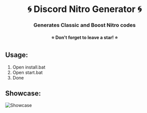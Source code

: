 <h1 align="center">🌀 Discord Nitro Generator 🌀</h1>
<h3 align="center">Generates Classic and Boost Nitro codes</h3>
<h4 align="center">⭐ Don't forget to leave a star! ⭐</h4>



## Usage:
1. Open install.bat
2. Open start.bat
3. Done

## Showcase:
![Showcase](https://i.imgur.com/xjYxFRv.png)
